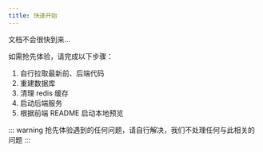 ```yaml
---
title: 快速开始
---
```


文档不会很快到来...

如需抢先体验，请完成以下步骤：

1. 自行拉取最新前、后端代码
2. 重建数据库
3. 清理 redis 缓存
4. 启动后端服务
5. 根据前端 README 启动本地预览

::: warning
抢先体验遇到的任何问题，请自行解决，我们不处理任何与此相关的问题
:::